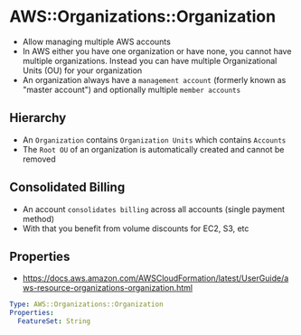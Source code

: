 # AWS::Organizations::Organization

- Allow managing multiple AWS accounts
- In AWS either you have one organization or have none, you cannot have multiple organizations. Instead you can have multiple Organizational Units (OU) for your organization
- An organization always have a `management account` (formerly known as "master account") and optionally multiple `member accounts`

## Hierarchy

- An `Organization` contains `Organization Units` which contains `Accounts`
- The `Root OU` of an organization is automatically created and cannot be removed

## Consolidated Billing

- An account `consolidates billing` across all accounts (single payment method)
- With that you benefit from volume discounts for EC2, S3, etc

## Properties

- <https://docs.aws.amazon.com/AWSCloudFormation/latest/UserGuide/aws-resource-organizations-organization.html>

```yaml
Type: AWS::Organizations::Organization
Properties:
  FeatureSet: String
```
